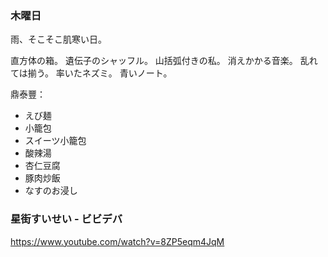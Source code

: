 ### 木曜日

雨、そこそこ肌寒い日。

直方体の箱。
遺伝子のシャッフル。
山括弧付きの私。
消えかかる音楽。
乱れては揃う。
率いたネズミ。
青いノート。

鼎泰豐：

- えび麺
- 小籠包
- スイーツ小籠包
- 酸辣湯
- 杏仁豆腐
- 豚肉炒飯
- なすのお浸し

### 星街すいせい - ビビデバ

https://www.youtube.com/watch?v=8ZP5eqm4JqM